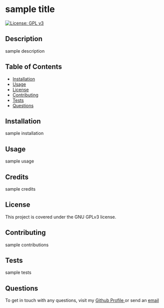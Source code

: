 # sample title

[![License: GPL v3](https://img.shields.io/badge/License-GPLv3-blue.svg)](https://www.gnu.org/licenses/gpl-3.0)
    
## Description
sample description
    
## Table of Contents
- [Installation](#Installation)
- [Usage](#Usage)
- [License](#License)
- [Contributing](#Contributing)
- [Tests](#Tests)
- [Questions](#Questions)
    
## Installation
sample installation
    
## Usage
sample usage

## Credits
sample credits
    
## License
This project is covered under the GNU GPLv3 license.
    
## Contributing
sample contributions
    
## Tests
sample tests
    
## Questions
To get in touch with any questions, visit my <a href="https://github.com/flying-s-ranch"> Github Profile </a> or send an <a href="mailto:sample@mail.com">email</a>